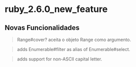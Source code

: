 # ruby_2.6.0_new_feature

## Novas Funcionalidades

> Range#cover? aceita o objeto Range como argumento.

> adds Enumerable#filter as alias of Enumerable#select.

> adds support for non-ASCII capital letter.

